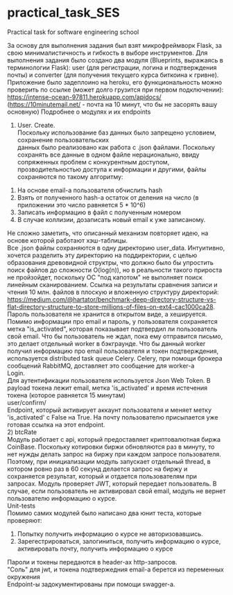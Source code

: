 # practical_task_SES
Practical task for software engineering school 

За основу для выполнения задания был взят микрофреймворк Flask, за свою минималистичность и 
гибкость в выборе инструментов. Для выполнения задания было создано два модуля (Blueprints, 
выражаясь в терминологии Flask): user (для регистрации, логина и подтверждения почты) и 
converter (для получения текущего курса биткоина к гривне).  
Приложение было задеплоино на heroku, его функциональность можно проверить по ссылке (может долго грузится при первом подключении): https://intense-ocean-97811.herokuapp.com/apidocs/  
(https://10minutemail.net/ - почта на 10 минут, что бы не засорять вашу основную)
Подробнее о модулях и их endpoints
1) User. 
Create.  
Поскольку использование баз данных было запрещено условием, сохранение пользовательских  
данных было реализовано как работа с .json файлами. Поскольку сохранять все данные в одном файле нерационально, ввиду сопряженных проблем с конкурентным доступом, прозводительностью доступа к информации и другими, файлы сохраняются по такому алгоритму:  
1. На основе email-а пользователя обчислить hash  
2. Взять от полученного hash-a остаток от деления на число (в приложении это число равняется 5 * 10^6)  
3. Записать информацию в файл с полученным номером  
4. В случае коллизии, дозаписать новый email к уже записаному.  
  
Не сложно заметить, что описанный механизм повторяет идею, на основе которой работают хэш-таблицы.  
Все .json файлы сохраняются в одну директорию user_data. Интуитивно, хочется разделить эту директорию на поддиректории, с целью образования древовидной структры, что должно было бы упростить поиск файлов до сложности O(log(n)), но в реальности такого прироста не пройзойдет, поскольку ОС "под капотом" не выполняет поиск линейным сканированием. Ссылка на результаты сравнения записи и чтения 10 млн. файлов в плоскую и вложенную структуру директорий: https://medium.com/@hartator/benchmark-deep-directory-structure-vs-flat-directory-structure-to-store-millions-of-files-on-ext4-cac1000ca28.   
Пароль пользователя не хранится в открытом виде, а хешируется. Помимо информации про email и пароль, у пользователя сохраняется метка "is_activated", которая показывает подтвердил ли пользователь свой email. Что бы пользователь не ждал, пока ему отправится письмо, это делает отдельный worker в бэкграунде. Что бы данный worker получил информацию про email пользователя и токен подтверждения, используется distributed task queue Celery. Celery, при помощи брокера сообщений RabbitMQ, доставляет это сообщение для worker-a  
Login.  
Для аутентификации пользователя используется Json Web Token. В payload токена лежит email, метка 'is_activated' и время истечения токена (которое равняется 15 минутам)  
 	user/confirm/<token>  
 Endpoint, который активирует аккаунт пользователя и меняет метку 'is_activated' с False на True. На почту пользователю присылается уже готовая ссылка на этот endpoint.  
2) btcRate  
	Модуль работает с api, который предоставляет криптовалютная биржа CoinBase. Поскольку котировки биржи обновляются раз в минуту, то нет нужды делать запрос на биржу при каждом запросе пользователя. Поэтому, при инициализации модуль запускает отдельный thread, в котором ровно раз в 60 секунд делается запрос на биржу и сохраняется результат, который и отдается пользователям при запросах. Модуль проверяет JWT, который передает пользователь. В случае, если пользователь не активировал свой email, модуль не вернет пользователю информацию о курсе.  
Unit-tests  
Помимо самих модулей было написано два юнит теста, которые проверяют:  
1. Попытку получить информацию о курсе не авторизовавшись.  
2. Зарегестрироваться, залогиниться, получить информацию о курсе, активировать почту, получить информацию о курсе  

Пароли и токены передаются в header-ах http-запросов.  
"Соль" для jwt, и токена подтвержедния email-a берется из переменных окружения  
Endpoint-ы задокументированы при помощи swagger-a.  

